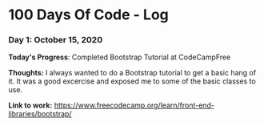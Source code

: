 # 100 Days Of Code - Log

### Day 1: October 15, 2020 

**Today's Progress**: Completed Bootstrap Tutorial at CodeCampFree

**Thoughts:** I always wanted to do a Bootstrap tutorial to get a basic hang of it. It was a good excercise and exposed me to some of the basic classes to use. 

**Link to work:** https://www.freecodecamp.org/learn/front-end-libraries/bootstrap/

